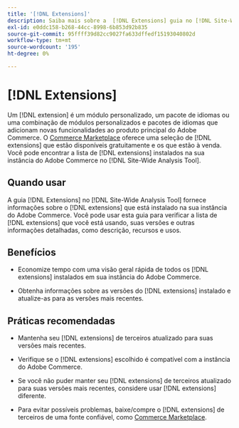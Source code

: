 ```yaml
---
title: '[!DNL Extensions]'
description: Saiba mais sobre a  [!DNL Extensions] guia no [!DNL Site-Wide Analysis Tool], quando usá-la, seus benefícios e práticas recomendadas.
exl-id: e0ddc158-b268-44cc-8998-6b853d92b835
source-git-commit: 95ffff39d82cc9027fa633dffedf15193040802d
workflow-type: tm+mt
source-wordcount: '195'
ht-degree: 0%

---
```


# [!DNL Extensions]

Um [!DNL extension] é um módulo personalizado, um pacote de idiomas ou uma combinação de módulos personalizados e pacotes de idiomas que adicionam novas funcionalidades ao produto principal do Adobe Commerce. O [Commerce Marketplace](https://marketplace.magento.com/extensions.html) oferece uma seleção de [!DNL extensions] que estão disponíveis gratuitamente e os que estão à venda. Você pode encontrar a lista de [!DNL extensions] instalados na sua instância do Adobe Commerce no [!DNL Site-Wide Analysis Tool].

## Quando usar

A guia [!DNL Extensions] no [!DNL Site-Wide Analysis Tool] fornece informações sobre o [!DNL extensions] que está instalado na sua instância do Adobe Commerce. Você pode usar esta guia para verificar a lista de [!DNL extensions] que você está usando, suas versões e outras informações detalhadas, como descrição, recursos e usos.

## Benefícios

* Economize tempo com uma visão geral rápida de todos os [!DNL extensions] instalados em sua instância do Adobe Commerce.

* Obtenha informações sobre as versões do [!DNL extensions] instalado e atualize-as para as versões mais recentes.

## Práticas recomendadas

* Mantenha seu [!DNL extensions] de terceiros atualizado para suas versões mais recentes.

* Verifique se o [!DNL extensions] escolhido é compatível com a instância do Adobe Commerce.

* Se você não puder manter seu [!DNL extensions] de terceiros atualizado para suas versões mais recentes, considere usar [!DNL extensions] diferente.

* Para evitar possíveis problemas, baixe/compre o [!DNL extensions] de terceiros de uma fonte confiável, como [Commerce Marketplace](https://marketplace.magento.com/extensions.html).
